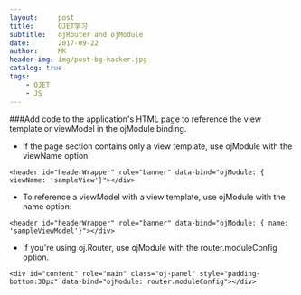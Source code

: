 ```yaml
---
layout:     post
title:      OJET学习
subtitle:   ojRouter and ojModule
date:       2017-09-22
author:     MK
header-img: img/post-bg-hacker.jpg
catalog: true
tags:
    - OJET
    - JS
---
```


###Add code to the application's HTML page to reference the view template or viewModel in the ojModule binding.

- If the page section contains only a view template, use ojModule with the viewName option:
```
<header id="headerWrapper" role="banner" data-bind="ojModule: { viewName: 'sampleView'}"></div>
```
- To reference a viewModel with a view template, use ojModule with the name option:

```
<header id="headerWrapper" role="banner" data-bind="ojModule: { name: 'sampleViewModel'}"></div>
```
- If you're using oj.Router, use ojModule with the router.moduleConfig option.
```
<div id="content" role="main" class="oj-panel" style="padding-bottom:30px" data-bind="ojModule: router.moduleConfig"></div>
```